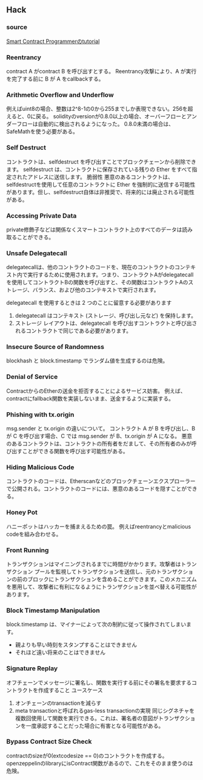## Hack

### source
[Smart Contract Programmerのtutorial](https://www.youtube.com/watch?v=4Mm3BCyHtDY&list=PLO5VPQH6OWdWsCgXJT9UuzgbC8SPvTRi5)

### Reentrancy
contract A がcontract B を呼び出すとする。 Reentrancy攻撃により、A が実行を完了する前に B が A をcallbackする。

### Arithmetic Overflow and Underflow
例えばuint8の場合、整数は2^8-1の0から255までしか表現できない。256を超えると、0に戻る。
solidityのversionが0.8.0以上の場合、オーバーフローとアンダーフローは自動的に検出されるようになった。
0.8.0未満の場合は、SafeMathを使う必要がある。

### Self Destruct

コントラクトは、selfdestruct を呼び出すことでブロックチェーンから削除できます。 selfdestruct は、コントラクトに保存されている残りの Ether をすべて指定されたアドレスに送信します。 脆弱性 悪意のあるコントラクトは、selfdestructを使用して任意のコントラクトに Ether を強制的に送信する可能性があります。但し、selfdestruct自体は非推奨で、将来的には廃止される可能性がある。

### Accessing Private Data
private修飾子などは関係なくスマートコントラクト上のすべてのデータは読み取ることができる。

### Unsafe Delegatecall
delegatecallは、他のコントラクトのコードを、現在のコントラクトのコンテキスト内で実行するために使用されます。つまり、コントラクトAがdelegatecallを使用してコントラクトBの関数を呼び出すと、その関数はコントラクトAのストレージ、バランス、および他のコンテキストで実行されます。

delegatecall を使用するときは 2 つのことに留意する必要があります 
1. delegatecall はコンテキスト (ストレージ、呼び出し元など) を保持します。
2. ストレージ レイアウトは、delegatecall を呼び出すコントラクトと呼び出されるコントラクトで同じである必要があります。

### Insecure Source of Randomness
blockhash と block.timestamp でランダム値を生成するのは危険。

### Denial of Service
ContractからのEtherの送金を拒否することによるサービス妨害。
例えば、contractにfallback関数を実装しないまま、送金するように実装する。

### Phishing with tx.origin
msg.sender と tx.origin の違いについて。
コントラクト A が B を呼び出し、B が C を呼び出す場合、C では msg.sender が B、tx.origin が A になる。
悪意のあるコントラクトは、コントラクトの所有者をだまして、その所有者のみが呼び出すことができる関数を呼び出す可能性がある。

### Hiding Malicious Code
コントラクトのコードは、Etherscanなどのブロックチェーンエクスプローラーで公開される。コントラクトのコードには、悪意のあるコードを隠すことができる。

### Honey Pot
ハニーポットはハッカーを捕まえるための罠。
例えばreentrancyとmalicious codeを組み合わせる。

### Front Running
トランザクションはマイニングされるまでに時間がかかります。攻撃者はトランザクション プールを監視してトランザクションを送信し、元のトランザクションの前のブロックにトランザクションを含めることができます。このメカニズムを悪用して、攻撃者に有利になるようにトランザクションを並べ替える可能性があります。

### Block Timestamp Manipulation
block.timestamp は、マイナーによって次の制約に従って操作されてしまいます。
- 親よりも早い時刻をスタンプすることはできません 
- それほど遠い将来のことはできません

### Signature Replay
オフチェーンでメッセージに署名し、関数を実行する前にその署名を要求するコントラクトを作成すること
ユースケース
1. オンチェーンのtransactionを減らす
2. meta transactionと呼ばれるgas-less transactionの実現
同じシグネチャを複数回使用して関数を実行できる。これは、署名者の意図がトランザクションを一度承認することだった場合に有害となる可能性がある。

### Bypass Contract Size Check
contractのsizeが0(extcodesize == 0)のコントラクトを作成する。
openzeppelinのlibraryにisContract関数があるので、これをそのまま使うのは危険。
